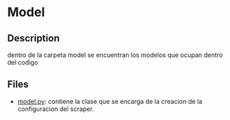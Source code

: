 # Model

## Description

dentro de la carpeta model se encuentran los modelos que ocupan dentro del codigo

## Files

- [model.py](model.py): contiene la clase que se encarga de la creacion de la configuracion del scraper.
